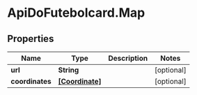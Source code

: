# ApiDoFutebolcard.Map

## Properties
Name | Type | Description | Notes
------------ | ------------- | ------------- | -------------
**url** | **String** |  | [optional] 
**coordinates** | [**[Coordinate]**](Coordinate.md) |  | [optional] 



